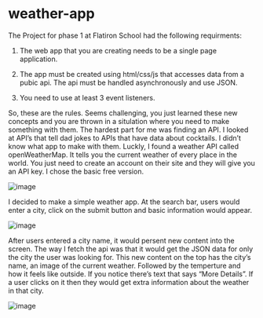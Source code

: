 # weather-app
The Project for phase 1 at Flatiron School had the following requirments:

   1. The web app that you are creating needs to be a single page application.

   2. The app must be created using html/css/js that accesses data from a pubic api. The api must be handled asynchronously and use JSON.

   3. You need to use at least 3 event listeners.

So, these are the rules. Seems challenging, you just learned these new concepts and you are thrown in a situlation where you need to make something with them. The hardest part for me was finding an API. I looked at API’s that tell dad jokes to APIs that have data about cocktails. I didn’t know what app to make with them. Luckly, I found a weather API called openWeatherMap. It tells you the current weather of every place in the world. You just need to create an account on their site and they will give you an API key. I chose the basic free version.

![image](https://user-images.githubusercontent.com/17320451/176316690-d443da31-4915-4872-baa5-6139043ca5c0.png)

I decided to make a simple weather app. At the search bar, users would enter a city, click on the submit button and basic information would appear.

![image](https://user-images.githubusercontent.com/17320451/176316803-44f56afc-73a3-45df-9900-77db64f1e803.png)

After users entered a city name, it would persent new content into the screen. The way I fetch the api was that it would get the JSON data for only the city the user was looking for. This new content on the top has the city’s name, an image of the current weather. Followed by the temperture and how it feels like outside. If you notice there’s text that says “More Details”. If a user clicks on it then they would get extra information about the weather in that city.

![image](https://user-images.githubusercontent.com/17320451/176316858-c7d1ef60-96a4-499a-83c6-bae5da3d0dbd.png)

